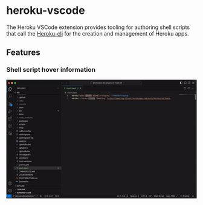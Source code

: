 # heroku-vscode

The Heroku VSCode extension provides tooling for authoring shell scripts that call the [Heroku-cli](https://devcenter.heroku.com/articles/heroku-cli)
for the creation and management of Heroku apps.

## Features

### Shell script hover information
![Heroku VSCode Plugin](./assets/heroku-vscode.gif)